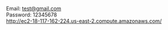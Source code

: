 Email: test@gmail.com <br />
Password: 12345678 <br />
http://ec2-18-117-162-224.us-east-2.compute.amazonaws.com/
